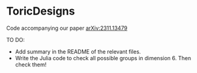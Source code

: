 # ToricDesigns

Code accompanying our paper [arXiv:2311.13479](https://arxiv.org/abs/2311.13479)

TO DO:

- Add summary in the README of the relevant files.
- Write the Julia code to check all possible groups in dimension 6. Then check them!

